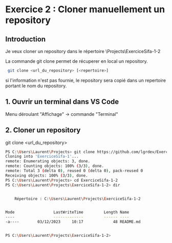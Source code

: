 # Exercice 2 : Cloner manuellement un repository

## Introduction
Je veux cloner un repository dans le répertoire <User>\Projects\ExerciceSifa-1-2

La commande git clone permet de récuperer en local un repository.

```bash
 git clone <url_du_repository> [<repertoire>]
```

si l'information <repertoire> n'est pas fournie, le repository sera copié dans un repertoire portant le nom du repository.


## 1. Ouvrir un terminal dans VS Code

Menu déroulant "Affichage" -> commande "Terminal"

## 2. Cloner un repository

git clone <url_du_repository> <repertoire>

```bash
PS C:\Users\Laurent\Projects> git clone https://github.com/lgrdev/ExerciceSifa-1.git ExerciceSifa-1-2
Cloning into 'ExerciceSifa-1'...
remote: Enumerating objects: 3, done.
remote: Counting objects: 100% (3/3), done.
remote: Total 3 (delta 0), reused 0 (delta 0), pack-reused 0
Receiving objects: 100% (3/3), done.
PS C:\Users\Laurent\Projects> cd ExerciceSifa-1-2
PS C:\Users\Laurent\Projects\ExerciceSifa-1-2> dir


    Répertoire : C:\Users\Laurent\Projects\ExerciceSifa-1-2


Mode                 LastWriteTime         Length Name
----                 -------------         ------ ----
-a----        03/12/2023     10:17             48 README.md


PS C:\Users\Laurent\Projects\ExerciceSifa-1-2> 
```
